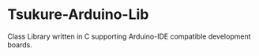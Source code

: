# Tsukure-Arduino-Lib
Class Library written in C supporting Arduino-IDE compatible development boards.
